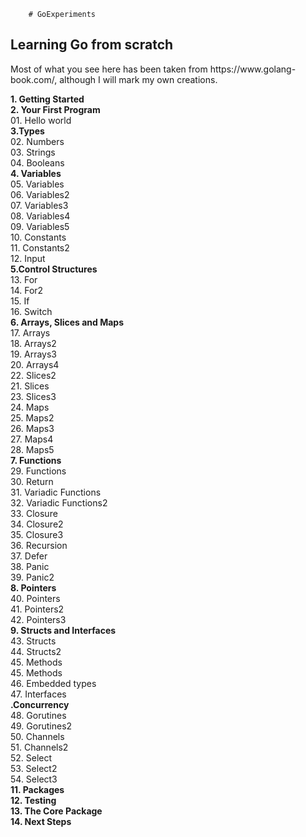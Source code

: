 		# GoExperiments
<h2>Learning Go from scratch<br> </h2>
<p> Most of what you see here has been taken from https://www.golang-book.com/, although I will mark my own creations. </p>
<b> 1. Getting Started </b><br>
<b> 2. Your First Program </b><br>
01. Hello world<br>
<b> 3.Types </b> <br>
02. Numbers <br>
03. Strings  <br>
04. Booleans  <br>
<b> 4. Variables </b> <br>
05. Variables <br>
06. Variables2 <br>
07. Variables3 <br>
08. Variables4 <br>
09. Variables5 <br>
10. Constants <br>
11. Constants2 <br>
12. Input <br>
<b> 5.Control Structures </b> <br>
13. For <br>
14. For2 <br>
15. If <br>
16. Switch <br>
<b> 6. Arrays, Slices and Maps </b> <br>
17. Arrays <br>
18. Arrays2 <br>
19. Arrays3 <br>
20. Arrays4 <br>
22. Slices2 <br>
21. Slices <br>
23. Slices3 <br>
24. Maps <br>
25. Maps2 <br>
26. Maps3 <br>
27. Maps4 <br>
28. Maps5 <br>
<b> 7. Functions </b> <br>
29. Functions <br>
30. Return <br>
31. Variadic Functions  <br>
32. Variadic Functions2<br>
33. Closure<br>
34. Closure2<br>
35. Closure3<br>
36. Recursion<br>
37. Defer<br>
38. Panic<br>
39. Panic2<br>
<b> 8. Pointers </b> <br>
40. Pointers<br>
41. Pointers2<br>
42. Pointers3<br>
<b> 9. Structs and Interfaces </b> <br>
43. Structs<br>
44. Structs2<br>
45. Methods <br>
45. Methods <br>
46. Embedded types <br>
47. Interfaces <br>
<b> .Concurrency </b> <br>
48. Gorutines<br>
49. Gorutines2<br>
50. Channels <br>
51. Channels2<br>
52. Select<br>
53. Select2<br>
54. Select3<br>
<b> 11. Packages </b> <br>
<b> 12. Testing </b> <br>
<b> 13. The Core Package </b> <br>
<b> 14. Next Steps </b> <br>
